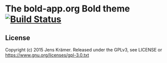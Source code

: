 The bold-app.org Bold theme [![Build Status](https://travis-ci.org/bold-app/bold-theme-bold_app_org.svg?branch=master)](https://travis-ci.org/bold-app/bold-theme-bold_app_org)
===========================


License
-------

Copyright (c) 2015 Jens Krämer. Released under the GPLv3, see LICENSE or
https://www.gnu.org/licenses/gpl-3.0.txt
